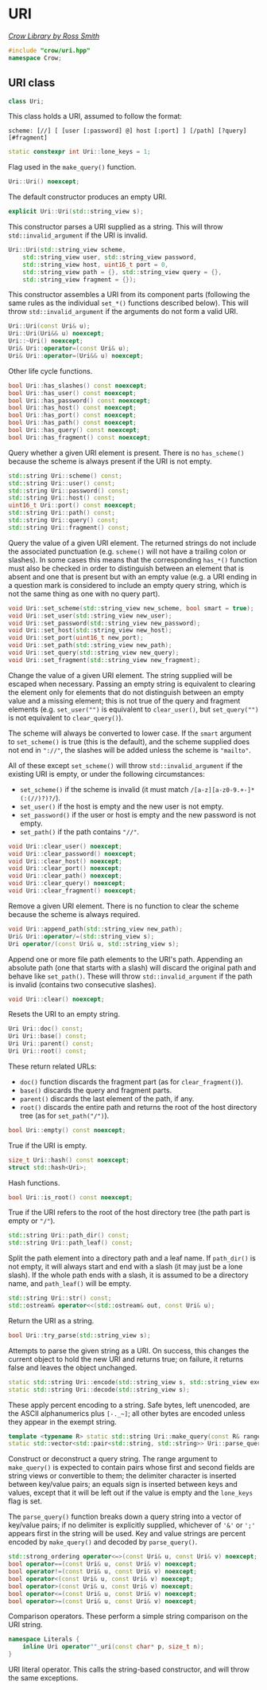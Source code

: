 # URI

_[Crow Library by Ross Smith](index.html)_

```c++
#include "crow/uri.hpp"
namespace Crow;
```

## URI class

```c++
class Uri;
```

This class holds a URI, assumed to follow the format:

    scheme: [//] [ [user [:password] @] host [:port] ] [/path] [?query] [#fragment]

```c++
static constexpr int Uri::lone_keys = 1;
```

Flag used in the `make_query()` function.

```c++
Uri::Uri() noexcept;
```

The default constructor produces an empty URI.

```c++
explicit Uri::Uri(std::string_view s);
```

This constructor parses a URI supplied as a string. This will throw
`std::invalid_argument` if the URI is invalid.

```c++
Uri::Uri(std::string_view scheme,
    std::string_view user, std::string_view password,
    std::string_view host, uint16_t port = 0,
    std::string_view path = {}, std::string_view query = {},
    std::string_view fragment = {});
```

This constructor assembles a URI from its component parts (following the same
rules as the individual `set_*()` functions described below). This will throw
`std::invalid_argument` if the arguments do not form a valid URI.

```c++
Uri::Uri(const Uri& u);
Uri::Uri(Uri&& u) noexcept;
Uri::~Uri() noexcept;
Uri& Uri::operator=(const Uri& u);
Uri& Uri::operator=(Uri&& u) noexcept;
```

Other life cycle functions.

```c++
bool Uri::has_slashes() const noexcept;
bool Uri::has_user() const noexcept;
bool Uri::has_password() const noexcept;
bool Uri::has_host() const noexcept;
bool Uri::has_port() const noexcept;
bool Uri::has_path() const noexcept;
bool Uri::has_query() const noexcept;
bool Uri::has_fragment() const noexcept;
```

Query whether a given URI element is present. There is no `has_scheme()`
because the scheme is always present if the URI is not empty.

```c++
std::string Uri::scheme() const;
std::string Uri::user() const;
std::string Uri::password() const;
std::string Uri::host() const;
uint16_t Uri::port() const noexcept;
std::string Uri::path() const;
std::string Uri::query() const;
std::string Uri::fragment() const;
```

Query the value of a given URI element. The returned strings do not include
the associated punctuation (e.g. `scheme()` will not have a trailing colon or
slashes). In some cases this means that the corresponding `has_*()` function
must also be checked in order to distinguish between an element that is
absent and one that is present but with an empty value (e.g. a URI ending in
a question mark is considered to include an empty query string, which is not
the same thing as one with no query part).

```c++
void Uri::set_scheme(std::string_view new_scheme, bool smart = true);
void Uri::set_user(std::string_view new_user);
void Uri::set_password(std::string_view new_password);
void Uri::set_host(std::string_view new_host);
void Uri::set_port(uint16_t new_port);
void Uri::set_path(std::string_view new_path);
void Uri::set_query(std::string_view new_query);
void Uri::set_fragment(std::string_view new_fragment);
```

Change the value of a given URI element. The string supplied will be escaped
when necessary. Passing an empty string is equivalent to clearing the element
only for elements that do not distinguish between an empty value and a missing
element; this is not true of the query and fragment elements (e.g.
`set_user("")` is equivalent to `clear_user()`, but `set_query("")` is not
equivalent to `clear_query()`).

The scheme will always be converted to lower case. If the `smart` argument to
`set_scheme()` is true (this is the default), and the scheme supplied does
not end in `"://"`, the slashes will be added unless the scheme is
`"mailto"`.

All of these except `set_scheme()` will throw `std::invalid_argument` if the
existing URI is empty, or under the following circumstances:

* `set_scheme()` if the scheme is invalid (it must match `/[a-z][a-z0-9.+-]*(:(//)?)?/`).
* `set_user()` if the host is empty and the new user is not empty.
* `set_password()` if the user or host is empty and the new password is not empty.
* `set_path()` if the path contains `"//"`.

```c++
void Uri::clear_user() noexcept;
void Uri::clear_password() noexcept;
void Uri::clear_host() noexcept;
void Uri::clear_port() noexcept;
void Uri::clear_path() noexcept;
void Uri::clear_query() noexcept;
void Uri::clear_fragment() noexcept;
```

Remove a given URI element. There is no function to clear the scheme because
the scheme is always required.

```c++
void Uri::append_path(std::string_view new_path);
Uri& Uri::operator/=(std::string_view s);
Uri operator/(const Uri& u, std::string_view s);
```

Append one or more file path elements to the URI's path. Appending an absolute
path (one that starts with a slash) will discard the original path and behave
like `set_path()`. These will throw `std::invalid_argument` if the path is
invalid (contains two consecutive slashes).

```c++
void Uri::clear() noexcept;
```

Resets the URI to an empty string.

```c++
Uri Uri::doc() const;
Uri Uri::base() const;
Uri Uri::parent() const;
Uri Uri::root() const;
```

These return related URLs:

* `doc()` function discards the fragment part (as for `clear_fragment()`).
* `base()` discards the query and fragment parts.
* `parent()` discards the last element of the path, if any.
* `root()` discards the entire path and returns the root of the host directory tree (as for `set_path("/")`).

```c++
bool Uri::empty() const noexcept;
```

True if the URI is empty.

```c++
size_t Uri::hash() const noexcept;
struct std::hash<Uri>;
```

Hash functions.

```c++
bool Uri::is_root() const noexcept;
```

True if the URI refers to the root of the host directory tree (the path part
is empty or `"/"`).

```c++
std::string Uri::path_dir() const;
std::string Uri::path_leaf() const;
```

Split the path element into a directory path and a leaf name. If `path_dir()`
is not empty, it will always start and end with a slash (it may just be a lone
slash). If the whole path ends with a slash, it is assumed to be a directory
name, and `path_leaf()` will be empty.

```c++
std::string Uri::str() const;
std::ostream& operator<<(std::ostream& out, const Uri& u);
```

Return the URI as a string.

```c++
bool Uri::try_parse(std::string_view s);
```

Attempts to parse the given string as a URI. On success, this changes the
current object to hold the new URI and returns true; on failure, it returns
false and leaves the object unchanged.

```c++
static std::string Uri::encode(std::string_view s, std::string_view exempt = {});
static std::string Uri::decode(std::string_view s);
```

These apply percent encoding to a string. Safe bytes, left unencoded, are the
ASCII alphanumerics plus `[-._~]`; all other bytes are encoded unless they
appear in the exempt string.

```c++
template <typename R> static std::string Uri::make_query(const R& range, char delimiter = '&', int flags = 0);
static std::vector<std::pair<std::string, std::string>> Uri::parse_query(std::string_view query, char delimiter = 0);
```

Construct or deconstruct a query string. The range argument to `make_query()`
is expected to contain pairs whose first and second fields are string views or
convertible to them; the delimiter character is inserted between key/value
pairs; an equals sign is inserted between keys and values, except that it will
be left out if the value is empty and the `lone_keys` flag is set.

The `parse_query()` function breaks down a query string into a vector of
key/value pairs; if no delimiter is explicitly supplied, whichever of `'&'`
or `';'` appears first in the string will be used. Key and value strings are
percent encoded by `make_query()` and decoded by `parse_query()`.

```c++
std::strong_ordering operator<=>(const Uri& u, const Uri& v) noexcept;
bool operator==(const Uri& u, const Uri& v) noexcept;
bool operator!=(const Uri& u, const Uri& v) noexcept;
bool operator<(const Uri& u, const Uri& v) noexcept;
bool operator>(const Uri& u, const Uri& v) noexcept;
bool operator<=(const Uri& u, const Uri& v) noexcept;
bool operator>=(const Uri& u, const Uri& v) noexcept;
```

Comparison operators. These perform a simple string comparison on the URI
string.

```c++
namespace Literals {
    inline Uri operator""_uri(const char* p, size_t n);
}
```

URI literal operator. This calls the string-based constructor, and will throw
the same exceptions.
